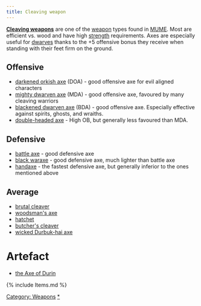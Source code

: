 ```yaml
---
title: Cleaving weapon
---
```


**[Cleaving weapons](Cleaving_weapons "wikilink")** are one of the
[weapon](weapon "wikilink") types found in [MUME](MUME "wikilink"). Most
are efficient vs. wood and have high [strength](strength "wikilink")
requirements. Axes are especially useful for [dwarves](dwarf "wikilink")
thanks to the +5 offensive bonus they receive when standing with their
feet firm on the ground.

## Offensive

- [darkened orkish axe](darkened_orkish_axe "wikilink") (DOA) - good
  offensive axe for evil aligned characters
- [mighty dwarven axe](mighty_dwarven_axe "wikilink") (MDA) - good
  offensive axe, favoured by many cleaving warriors
- [blackened dwarven axe](blackened_dwarven_axe "wikilink") (BDA) - good
  offensive axe. Especially effective against spirits, ghosts, and
  wraiths.
- [double-headed axe](double-headed_axe "wikilink") - High OB, but
  generally less favoured than MDA.

## Defensive

- [battle axe](battle_axe "wikilink") - good defensive axe
- [black waraxe](black_waraxe "wikilink") - good defensive axe, much
  lighter than battle axe
- [handaxe](handaxe "wikilink") - the fastest defensive axe, but
  generally inferior to the ones mentioned above

## Average

- [brutal cleaver](brutal_cleaver "wikilink")
- [woodsman's axe](woodsman's_axe "wikilink")
- [hatchet](hatchet "wikilink")
- [butcher's cleaver](butcher's_cleaver "wikilink")
- [wicked Durbuk-hai axe](wicked_Durbuk-hai_axe "wikilink")

# Artefact

- [the Axe of Durin](the_Axe_of_Durin "wikilink")

{% include Items.md %}

[Category: Weapons](Category:_Weapons "wikilink")
[\*](Category:_Cleaving_weapons "wikilink")